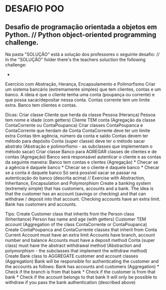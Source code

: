 # DESAFIO POO
## Desafio de programação orientada a objetos em Python. // Python object-oriented programming challenge.

Na pasta "SOLUÇÃO" está a solução dos professores o seguinte desafio:
//
In the "SOLUÇÃO" folder there's the teachers soluction the following challenge:

- 

Exercício com Abstração, Herança, Encapsulamento e Polimorfismo
Criar um sistema bancário (extremamente simples) que tem clientes, contas e
um banco. A ideia é que o cliente tenha uma conta (poupança ou corrente) e que
possa sacar/depositar nessa conta. Contas corrente tem um limite extra. Banco
tem clientes e contas.

Dicas:
Criar classe Cliente que herda da classe Pessoa (Herança)
    Pessoa tem nome e idade (com getters)
    Cliente TEM conta (Agregação da classe ContaCorrente ou ContaPoupanca)
Criar classes ContaPoupanca e ContaCorrente que herdam de Conta
    ContaCorrente deve ter um limite extra
    Contas têm agência, número da conta e saldo
    Contas devem ter método para depósito
    Conta (super classe) deve ter o método sacar abstrato (Abstração e
    polimorfismo - as subclasses que implementam o método sacar)
Criar classe Banco para AGREGAR classes de clientes e de contas (Agregação)
Banco será responsável autenticar o cliente e as contas da seguinte maneira:
    Banco tem contas e clentes (Agregação)
    * Checar se a agência é daquele banco
    * Checar se o cliente é daquele banco
    * Checar se a conta é daquele banco
Só será possível sacar se passar na autenticação do banco (descrita acima)
//
Exercise with Abstraction, Inheritance, Encapsulation and Polymorphism
Create a banking system (extremely simple) that has customers, accounts and
a bank. The idea is that the customer has an account (savings or checking) and that
can withdraw / deposit into that account. Checking accounts have an extra limit. Bank
has customers and accounts.

Tips:
Create Customer class that inherits from the Person class (Inheritance)
    Person has name and age (with getters)
    Customer TEM account (Aggregation of the class ContaCorrente or ContaPoupanca)
Create ContaPoupanca and ContaCurrente classes that inherit from Conta
    Current Account must have an extra limit
    Accounts have branch, account number and balance
    Accounts must have a deposit method
    Conta (super class) must have the abstract withdrawal method (Abstraction and
    polymorphism - the subclasses that implement the withdraw method)
Create Bank class to AGGREGATE customer and account classes (Aggregation)
Bank will be responsible for authenticating the customer and the accounts as follows:
    Bank has accounts and customers (Aggregation)
    * Check if the branch is from that bank
    * Check if the customer is from that bank
    * Check if the account belongs to that bank
It will only be possible to withdraw if you pass the bank authentication (described above)
